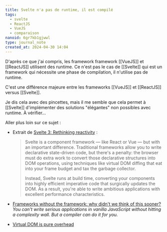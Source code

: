 ```yaml
---
title: Svelte n'a pas de runtime, il est compilé
tags:
  - svelte
  - ReactJS
  - VueJS
  - comparaison
nanoid: 6gr7kb1gjwwl
type: journal_note
created_at: 2024-04-30 14:04
---
```

D'après ce que j'ai compris, les framework framework [[VueJS]] et [[ReactJS]] utilisent des runtime.
Ce n'est pas le cas de [[Svelte]] qui est un framework qui nécessite une phase de compilation, il n'utilise pas de runtime.

C'est une différence majeure entre les frameworks [[VueJS]] et [[ReactJS]] versus [[Svelte]].

Je dis cela avec des pincettes, mais il me semble que cela permet à [[Svelte]] d'implémenter des solutions "élégantes" non possibles avec runtime. À vérifier…

Aller plus loin sur ce sujet :

- Extrait de [Svelte 3: Rethinking reactivity](https://svelte.dev/blog/svelte-3-rethinking-reactivity) :
  > Svelte is a component framework — like React or Vue — but with an important difference. Traditional frameworks allow you to write declarative state-driven code, but there's a penalty: the browser must do extra work to convert those declarative structures into DOM operations, using techniques like virtual DOM diffing that eat into your frame budget and tax the garbage collector.
  >  
  > Instead, Svelte runs at build time, converting your components into highly efficient imperative code that surgically updates the DOM. As a result, you're able to write ambitious applications with excellent performance characteristics.

- [Frameworks without the framework: why didn't we think of this sooner?](https://svelte.dev/blog/frameworks-without-the-framework)
  *You can't write serious applications in vanilla JavaScript without hitting a complexity wall. But a compiler can do it for you.*
  
- [Virtual DOM is pure overhead](https://svelte.dev/blog/virtual-dom-is-pure-overhead)

